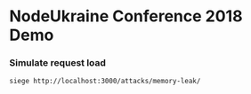 # NodeUkraine Conference 2018 Demo

### Simulate request load

`siege http://localhost:3000/attacks/memory-leak/`